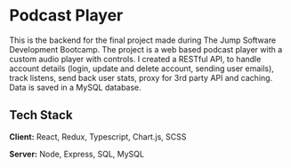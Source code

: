 
# Podcast Player

This is the backend for the final project made during The Jump Software Development Bootcamp. The project is a web based podcast player with a custom audio player with controls. I created a RESTful API, to handle account details (login, update and delete account, sending user emails), track listens, send back user stats, proxy for 3rd party API and caching. Data is saved in a MySQL database.




## Tech Stack

**Client:** React, Redux, Typescript, Chart.js, SCSS

**Server:** Node, Express, SQL, MySQL

